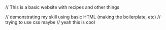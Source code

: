 // This is a basic website with recipes and other things

// demonstrating my skill using basic HTML (making the boilerplate, etc)
// trying to use css maybe
// yeah this is cool
